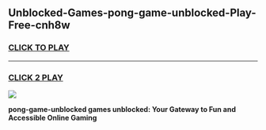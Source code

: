 
## Unblocked-Games-pong-game-unblocked-Play-Free-cnh8w
<h3>
<a href="https://premium76.site?title=pong-game-unblocked&ref=18A1">CLICK TO PLAY</a></h3>
<hr>

<h3>
<a href="https://premium76.site?title=pong-game-unblocked&ref=18A1">CLICK 2 PLAY</a>
  
</h3>

<a href="https://premium76.site?title=pong-game-unblocked&ref=18A1"><img src="https://clearcache.store/games.png"></a>


**pong-game-unblocked games unblocked: Your Gateway to Fun and Accessible Online Gaming**

